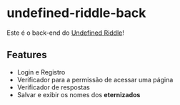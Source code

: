 # undefined-riddle-back

Este é o back-end do [Undefined Riddle](https://github.com/matt1n/Undefined-Riddle-Front/tree/main/front-end)!

## Features

- Login e Registro
- Verificador para a permissão de acessar uma página
- Verificador de respostas
- Salvar e exibir os nomes dos **eternizados**

